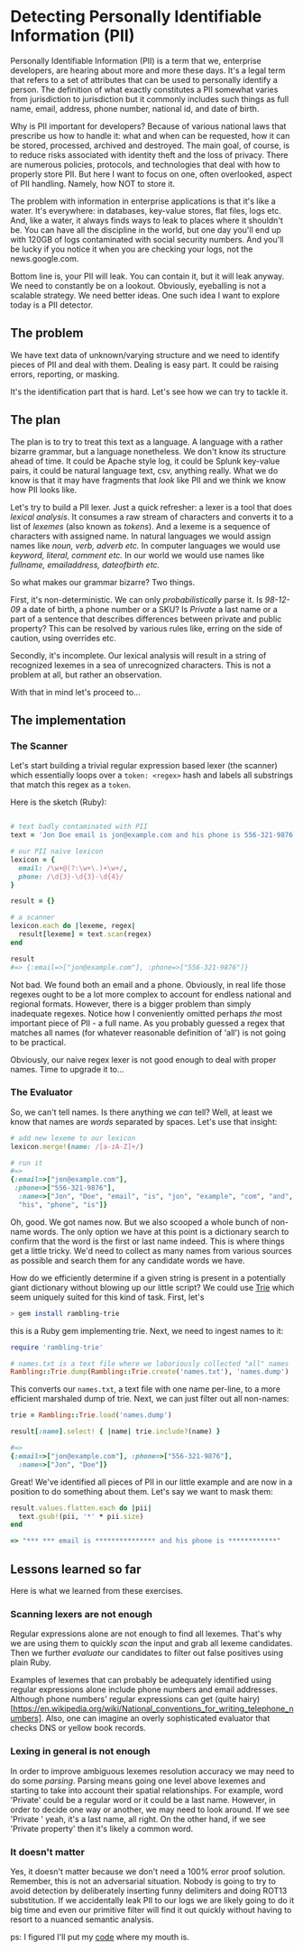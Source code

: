 ---
---

# Detecting Personally Identifiable Information (PII)
Personally Identifiable Information (PII) is a term that we, enterprise
developers, are hearing about more and more these days. It's a legal term that
refers to a set of attributes that can be used to personally identify a person.
The definition of what exactly constitutes a PII somewhat varies from
jurisdiction to jurisdiction but it commonly includes such things as full name,
email, address, phone number, national id, and date of birth.

Why is PII important for developers? Because of various national laws that
prescribe us how to handle it: what and when can be requested, how it can be
stored, processed, archived and destroyed. The main goal, of course, is to
reduce risks associated with identity theft and the loss of privacy. There are
numerous policies, protocols, and technologies that deal with how to properly
store PII. But here I want to focus on one, often overlooked, aspect of PII
handling. Namely, how NOT to store it.

The problem with information in enterprise applications is that it's like a
water. It's everywhere: in databases, key-value stores, flat files,
logs etc. And, like a water, it always finds ways to leak to places where it
shouldn't be. You can have all the discipline in the world, but one day
you'll end up with 120GB of logs contaminated with social security numbers. And
you'll be lucky if you notice it when you are checking your logs, not the
news.google.com.

Bottom line is, your PII will leak. You can contain it, but it will leak
anyway. We need to constantly be on a lookout. Obviously, eyeballing is
not a scalable strategy. We need better ideas. One such idea I want to
explore today is a PII detector.


## The problem

We have text data of unknown/varying structure and we need to identify
pieces of PII and deal with them. Dealing is easy part. It could be
raising errors, reporting, or masking.

It's the identification part that is hard. Let's see how we can try to
tackle it.


## The plan

The plan is to try to treat this text as a language. A language with a rather bizarre grammar,
but a language nonetheless.
We don't know its structure ahead of time. It could be Apache style log,
it could be Splunk key-value pairs, it could be natural language text, csv,
anything really. What we do know is that it may have fragments that _look_ like
PII and we think we know how PII looks like.

Let's try to build a PII lexer. Just a quick refresher: a lexer is a tool
that does _lexical analysis_. It consumes a raw stream of characters and
converts it to a list of _lexemes_ (also known as _tokens_). And a lexeme is
a sequence of characters with assigned name. In natural languages we would
assign names like _noun, verb, adverb etc._ In computer languages we would
use _keyword, literal, comment etc._ In our world we would use names like
_fullname, emailaddress, dateofbirth etc._


So what makes our grammar bizarre? Two things.

First, it's non-deterministic. We can only _probabilistically_ parse it.
Is _98-12-09_ a date of birth, a phone number or a SKU? Is _Private_
a last name or a part of a sentence that describes differences between
private and public property? This can be resolved by various rules like,
erring on the side of caution, using overrides etc.

Secondly, it's incomplete. Our lexical analysis will result in a string of
recognized lexemes in a sea of unrecognized characters. This is not
a problem at all, but rather an observation.

With that in mind let's proceed to...


## The implementation

### The Scanner

Let's start building a trivial regular expression based lexer (the scanner) which
essentially loops over a `token: <regex>` hash and labels all substrings
that match this regex as a `token`.

Here is the sketch (Ruby):

```ruby

# text badly contaminated with PII
text = 'Jon Doe email is jon@example.com and his phone is 556-321-9876'

# our PII naive lexicon
lexicon = {
  email: /\w+@(?:\w+\.)+\w+/,
  phone: /\d{3}-\d{3}-\d{4}/
}

result = {}

# a scanner
lexicon.each do |lexeme, regex|
  result[lexeme] = text.scan(regex)
end

result
#=> {:email=>["jon@example.com"], :phone=>["556-321-9876"]}
```

Not bad. We found both an email and a phone. Obviously, in real life those regexes
ought to be a lot more complex to account for endless national and regional
formats. However, there is a bigger problem than simply inadequate regexes.
Notice how I conveniently omitted perhaps _the_ most important piece of PII - a
full name. As you probably guessed a regex that matches all names (for whatever
reasonable definition of 'all') is not going to be practical.

Obviously, our naive regex lexer is not good enough to deal with proper names.
Time to upgrade it to...


### The Evaluator

So, we can't tell names. Is there anything we _can_ tell? Well, at least we know
that names are _words_ separated by spaces. Let's use that insight:

```ruby
# add new lexeme to our lexicon
lexicon.merge!(name: /[a-zA-Z]+/)

# run it
#=>
{:email=>["jon@example.com"],
 :phone=>["556-321-9876"],
  :name=>["Jon", "Doe", "email", "is", "jon", "example", "com", "and",
  "his", "phone", "is"]}
```

Oh, good. We got names now. But we also scooped a whole bunch of non-name words.
The only option we have at this point is a dictionary search to confirm that the
word is the first or last name indeed. This is where things get a little tricky.
We'd need to collect as many names from various sources as possible and search
them for any candidate words we have.

How do we efficiently determine if a given string is present in a potentially
giant dictionary without blowing up our little script?
We could use [Trie](https://en.wikipedia.org/wiki/Trie) which seem uniquely
suited for this kind of task. First, let's

```bash
> gem install rambling-trie
```

this is a Ruby gem implementing trie. Next, we need to ingest names to it:

```ruby
require 'rambling-trie'

# names.txt is a text file where we laboriously collected "all" names
Rambling::Trie.dump(Rambling::Trie.create('names.txt'), 'names.dump')
```

This converts our `names.txt`, a text file with one name per-line, to a more
efficient marshaled dump of trie. Next, we can just filter out all non-names:

```ruby
trie = Rambling::Trie.load('names.dump')

result[:name].select! { |name| trie.include?(name) }

#=>
{:email=>["jon@example.com"], :phone=>["556-321-9876"],
  :name=>["Jon", "Doe"]}
```

Great! We've identified all pieces of PII in our little example and are now in
a position to do something about them. Let's say we want to mask them:

```ruby
result.values.flatten.each do |pii|
  text.gsub!(pii, '*' * pii.size)
end

=> "*** *** email is *************** and his phone is ************"
```

## Lessons learned so far

Here is what we learned from these exercises.

### Scanning lexers are not enough

Regular expressions alone are not enough to find all lexemes. That's why we are
using them to quickly _scan_ the input and grab all lexeme candidates. Then we
further _evaluate_ our candidates to filter out false
positives using plain Ruby.

Examples of lexemes that can probably be adequately identified using regular
expressions alone include phone numbers and email addresses. Although phone
numbers' regular expressions can get (quite
hairy)[https://en.wikipedia.org/wiki/National_conventions_for_writing_telephone_numbers].
Also, one can imagine an overly sophisticated evaluator that checks DNS or yellow book records.


### Lexing in general is not enough

In order to improve ambiguous lexemes resolution accuracy we may need to
do some _parsing_. Parsing means going one level above lexemes and
starting to take into account their spatial relationships. For example,
word 'Private' could be a regular word or it could be a last name.
However, in order to decide one way or another, we may need to look
around. If we see 'Private <first-name>' yeah, it's a last name, all
right. On the other hand, if we see 'Private property' then it's likely
a common word.

### It doesn't matter

Yes, it doesn't matter because we don't need a 100% error proof solution.
Remember, this is not an adversarial situation. Nobody is going to try to
avoid detection by deliberately inserting funny delimiters and doing ROT13
substitution. If we accidentally leak PII to our logs we are likely going
to do it big time and even our primitive filter will find it out quickly
without having to resort to a nuanced semantic analysis.


ps: I figured I'll put my [code](https://github.com/smazhara/stockade) where my
mouth is.
